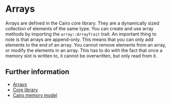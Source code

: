# Arrays

Arrays are defined in the Cairo core library. They are a dynamically sized collection of elements of the same type. You can create and use array methods by importing the `array::ArrayTrait` trait.
An important thing to note is that arrays are append-only. This means that you can only add elements to the end of an array.
You cannot remove elements from an array, or modify the elements in an array.
This has to do with the fact that once a memory slot is written to, it cannot be overwritten, but only read from it.

## Further information

- [Arrays](https://link.medium.com/c8TqX7R3qxb#570c)
- [Core library](https://github.com/starkware-libs/cairo/blob/main/corelib/src/array.cairo)
- [Cairo memory model](https://link.medium.com/o5ZpTQOPuxb#2c01)

